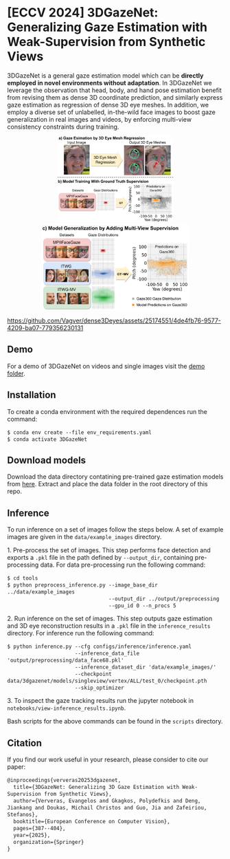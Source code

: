 # [ECCV 2024] 3DGazeNet: Generalizing Gaze Estimation with Weak-Supervision from Synthetic Views

3DGazeNet is a general gaze estimation model which can be **directly employed in novel environments without adaptation**.
In 3DGazeNet we leverage the observation that head, body, and hand pose estimation benefit from revising them as dense 3D coordinate prediction, and similarly express gaze estimation as regression of dense 3D eye meshes. In addition, we employ a diverse set of unlabelled, in-the-wild face images to boost gaze generalization in real images and videos, by enforcing multi-view consistency constraints during training.


<p align="center">
  <img src="assets/teaser_1_2.png" height="200" title="teaser1">
  <img src="assets/teaser_2_2.png" height="200" title="teaser2">
</p>

https://github.com/Vagver/dense3Deyes/assets/25174551/4de4fb76-9577-4209-ba07-779356230131


## Demo

For a demo of 3DGazeNet on videos and single images visit the [demo folder](demo).


## Installation

To create a conda environment with the required dependences run the command: 

```
$ conda env create --file env_requirements.yaml
$ conda activate 3DGazeNet
```

## Download models

Download the data directory contatining pre-trained gaze estimation models from [here](https://drive.google.com/file/d/1mYvKRJGS8LY5IU3I8Qfvm-xINQyby1z5/view?usp=sharing). Extract and place the data folder in the root directory of this repo.

## Inference

To run inference on a set of images follow the steps below. A set of example images are given in the `data/example_images` directory.

1\. Pre-process the set of images. This step performs face detection and exports a `.pkl` file in the path defined by `--output_dir`, containing pre-processing data. For data pre-processing run the following command:

```
$ cd tools
$ python preprocess_inference.py --image_base_dir ../data/example_images 
                                 --output_dir ../output/preprocessing
                                 --gpu_id 0 --n_procs 5
```

2\. Run inference on the set of images. This step outputs gaze estimation and 3D eye reconstruction results in a `.pkl` file in the `inference_results` directory. For inference run the following command:

```
$ python inference.py --cfg configs/inference/inference.yaml
                      --inference_data_file 'output/preprocessing/data_face68.pkl'
                      --inference_dataset_dir 'data/example_images/'
                      --checkpoint data/3dgazenet/models/singleview/vertex/ALL/test_0/checkpoint.pth
                      --skip_optimizer
```

3\. To inspect the gaze tracking results run the jupyter notebook in `notebooks/view-inference_results.ipynb`.

Bash scripts for the above commands can be found in the `scripts` directory.



## Citation
If you find our work useful in your research, please consider to cite our paper:
```
@inproceedings{ververas20253dgazenet,
  title={3DGazeNet: Generalizing 3D Gaze Estimation with Weak-Supervision from Synthetic Views},
  author={Ververas, Evangelos and Gkagkos, Polydefkis and Deng, Jiankang and Doukas, Michail Christos and Guo, Jia and Zafeiriou, Stefanos},
  booktitle={European Conference on Computer Vision},
  pages={387--404},
  year={2025},
  organization={Springer}
}
```
